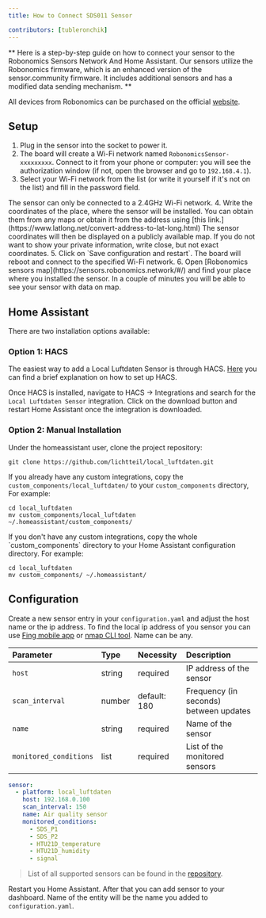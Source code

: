 ```yaml
---
title: How to Connect SDS011 Sensor

contributors: [tubleronchik]
---
```


** Here is a step-by-step guide on how to connect your sensor to the Robonomics Sensors Network And Home Assistant. 
Our sensors utilize the Robonomics firmware, which is an enhanced version of the sensor.community firmware. It includes additional sensors and has a modified data sending mechanism. **

<robo-wiki-note type="warning">  

All devices from Robonomics can be purchased on the official [website](https://robonomics.network/devices/).

</robo-wiki-note>

## Setup

1. Plug in the sensor into the socket to power it.
2. The board will create a Wi-Fi network named `RobonomicsSensor-xxxxxxxxx`. Connect to it from your phone or computer: you will see the authorization window (if not, open the browser and go to `192.168.4.1`).
3. Select your Wi-Fi network from the list (or write it yourself if it's not on the list) and fill in the password field.
<robo-wiki-note type="okay" title="INFO">
The sensor can only be connected to a 2.4GHz Wi-Fi network. 
</robo-wiki-note> 
<robo-wiki-picture src="sds-sensor-wifi.png"/>
4. Write the coordinates of the place, where the sensor will be installed. You can obtain them from any maps or obtain it from the address using [this link.](https://www.latlong.net/convert-address-to-lat-long.html)
<robo-wiki-note type="warning" title="WARNING">
The sensor coordinates will then be displayed on a publicly available map. If you do not want to show your private information, write close, but not exact coordinates.
</robo-wiki-note> 
5. Click on `Save configuration and restart`. The board will reboot and connect to the specified Wi-Fi network.
6. Open [Robonomics sensors map](https://sensors.robonomics.network/#/) and find your place where you installed the sensor. In a couple of minutes you will be able to see your sensor with data on map.
<robo-wiki-picture src="sds-sensor-map.png"/>

## Home Assistant 

There are two installation options available:

### Option 1: HACS

The easiest way to add a Local Luftdaten Sensor is through HACS. [Here](https://hacs.xyz/docs/setup/download/) you can find a brief explanation on how to set up HACS.

Once HACS is installed, navigate to HACS -> Integrations and search for the `Local Luftdaten Sensor` integration. Click on the download button and restart Home Assistant once the integration is downloaded.
<robo-wiki-picture src="sds-hacs.png"/>

### Option 2: Manual Installation

Under the homeassistant user, clone the project repository:

<code-helper copy>

  ```shell
  git clone https://github.com/lichtteil/local_luftdaten.git
  ```
</code-helper>

If you already have any custom integrations, copy the `custom_components/local_luftdaten/` to your `custom_components` directory, For example:

<code-helper copy>

  ```
  cd local_luftdaten
  mv custom_components/local_luftdaten ~/.homeassistant/custom_components/
  ```
</code-helper>
If you don't have any custom integrations, copy the whole `custom_components` directory to your Home Assistant configuration directory. For example:

<code-helper copy>

  ```
  cd local_luftdaten
  mv custom_components/ ~/.homeassistant/
  ```
</code-helper>

## Configuration

Create a new sensor entry in your `configuration.yaml` and adjust the host name or the ip address. To find the local ip address of you sensor you can use [Fing mobile app](https://www.fing.com/products) or [nmap CLI tool](https://vitux.com/find-devices-connected-to-your-network-with-nmap/). Name can be any.

|Parameter              |Type    | Necessity    | Description
|:----------------------|:-------|:------------ |:------------
|`host`                 | string | required     | IP address of the sensor
|`scan_interval`        | number | default: 180 | Frequency (in seconds) between updates
|`name`                 | string | required     | Name of the sensor
|`monitored_conditions` | list   | required     | List of the monitored sensors

<code-helper copy>

  ```yaml
  sensor:
    - platform: local_luftdaten
      host: 192.168.0.100
      scan_interval: 150
      name: Air quality sensor
      monitored_conditions:
        - SDS_P1
        - SDS_P2
        - HTU21D_temperature
        - HTU21D_humidity
        - signal
  ```
</code-helper>

> List of all supported sensors can be found in the [repository](https://github.com/lichtteil/local_luftdaten).

Restart you Home Assistant.
After that you can add sensor to your dashboard. Name of the entity will be the name you added to `configuration.yaml`.
<robo-wiki-picture src="sds-configuration-card.png"/>
